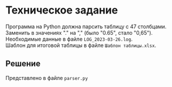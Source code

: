 # Техническое задание

Программа на Python должна парсить таблицу с 47 столбцами.  
Заменить в значениях "." на "," (было "0.65", стало "0,65").  
Необходимые данные в файле ```LOG_2023-03-26.log```.  
Шаблон для итоговой таблицы в файле ```Шаблон таблицы.xlsx```.  

## Решение

Представлено в файле ```parser.py```



